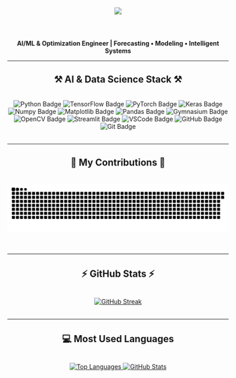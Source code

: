 <h1 align="center">
    <img src="https://readme-typing-svg.herokuapp.com/?font=Righteous&size=35&center=true&vCenter=true&width=500&height=70&duration=4000&lines=Welcome+to+my+GitHub!" />
</h1>

<br/>

<div align="center">
    
**AI/ML & Optimization Engineer | Forecasting • Modeling • Intelligent Systems**
    
</div>

<hr/>

<h2 align="center">⚒️ AI & Data Science Stack ⚒️</h2>
<br/>
<div align="center">

<!-- Core Languages -->
<img src="https://img.shields.io/badge/Python-3776AB?style=for-the-badge&logo=python&logoColor=white" alt="Python Badge" />

<!-- ML Frameworks -->
<img src="https://img.shields.io/badge/TensorFlow-FF6F00?style=for-the-badge&logo=tensorflow&logoColor=white" alt="TensorFlow Badge" />
<img src="https://img.shields.io/badge/PyTorch-EE4C2C?style=for-the-badge&logo=pytorch&logoColor=white" alt="PyTorch Badge" />
<img src="https://img.shields.io/badge/Keras-D00000?style=for-the-badge&logo=keras&logoColor=white" alt="Keras Badge" />

<!-- Data & Visualization -->
<img src="https://img.shields.io/badge/Numpy-013243?style=for-the-badge&logo=numpy&logoColor=white" alt="Numpy Badge" />
<img src="https://img.shields.io/badge/Matplotlib-11557C?style=for-the-badge&logo=matplotlib&logoColor=white" alt="Matplotlib Badge" />
<img src="https://img.shields.io/badge/Pandas-150458?style=for-the-badge&logo=pandas&logoColor=white" alt="Pandas Badge" />

<!-- RL, CV, Deployment -->
<img src="https://img.shields.io/badge/Gymnasium-000000?style=for-the-badge&logo=openai&logoColor=white" alt="Gymnasium Badge" />
<img src="https://img.shields.io/badge/OpenCV-5C3EE8?style=for-the-badge&logo=opencv&logoColor=white" alt="OpenCV Badge" />
<img src="https://img.shields.io/badge/Streamlit-FF4B4B?style=for-the-badge&logo=streamlit&logoColor=white" alt="Streamlit Badge" />

<!-- Tools -->
<img src="https://img.shields.io/badge/VSCode-007ACC?style=for-the-badge&logo=visual-studio-code&logoColor=white" alt="VSCode Badge" />
<img src="https://img.shields.io/badge/GitHub-181717?style=for-the-badge&logo=github&logoColor=white" alt="GitHub Badge" />
<img src="https://img.shields.io/badge/Git-F05032?style=for-the-badge&logo=git&logoColor=white" alt="Git Badge" />

</div>
<br/>

<hr/>

<div align="center">
  <h2>🐍 My Contributions 🐍</h2>
  <br>
  <img alt="snake eating my contributions" src="https://github.com/Faycal214/Faycal214/blob/output/github-contribution-grid-snake.svg" />
  <br/><br/><br/>
</div>

<hr/>

<h2 align="center">⚡ GitHub Stats ⚡</h2>
<br>
<div align="center">
  <a href="https://git.io/streak-stats">
    <img src="https://streak-stats.demolab.com?user=Faycal214&theme=dracula&date_format=M%20j%5B%2C%20Y%5D&card_width=500" alt="GitHub Streak" />
  </a>
</div>

<br/>

<hr/>

<h2 align="center">💻 Most Used Languages</h2>
<br>
<div align="center">
  <a href="https://github.com/anuraghazra/github-readme-stats" target="_blank">
    <img src="https://github-readme-stats.vercel.app/api/top-langs/?username=Faycal214&layout=compact&theme=radical" alt="Top Languages" />
  </a>
  <a href="https://github.com/anuraghazra/github-readme-stats" target="_blank">
    <img src="https://github-readme-stats.vercel.app/api/?username=Faycal214&show_icons=true&theme=radical" alt="GitHub Stats" />
  </a>
</div>

<br/>

